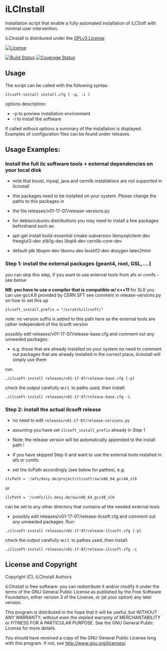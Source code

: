 # iLCInstall

Installation script that enable a fully automated installation of iLCSoft with minimal user intervention.

iLCInstall is distributed under the [GPLv3 License](http://www.gnu.org/licenses/gpl-3.0.en.html)

[![License](https://www.gnu.org/graphics/gplv3-127x51.png)](https://www.gnu.org/licenses/gpl-3.0.en.html)

[![Build Status](https://travis-ci.org/ilcsoft/iLCInstall.svg?branch=master)](https://travis-ci.org/ilcsoft/iLCInstall)
[![Coverage Status](https://coveralls.io/repos/github/iLCSoft/iLCInstall/badge.svg?branch=master)](https://coveralls.io/github/iLCSoft/iLCInstall?branch=master)

## Usage

The script can be called with the following syntax:
```
ilcsoft-install install.cfg [ -p, -i ]
```
options description:
* -p to preview installation environment
* -i to install the software

If called without options a summary of the installation is displayed. Examples of configuration files can be found under releases.



## Usage Examples:



### Install the full ilc software tools + external dependencies on your local disk 

* note that boost, mysql, java and cernlib installations are not supported in ilcinstall
*  this packages need to be installed on your system. Please change the paths to this packages in
* the file releases/v01-17-07/release-versions.py

* for debian/ubuntu distributions you may need to install a few packages beforehand such as:
* apt-get install build-essential cmake subversion libmysqlclient-dev freeglut3-dev zlib1g-dev libqt4-dev cernlib-core-dev 
* default-jdk libxpm-dev libxmu-dev lesstif2-dev doxygen latex2html


### Step 1:  install the external packages  (geant4, root, GSL,....)
you can skip this step, if you want to use external tools from afs or cvmfs - see below

**NB: you have to use a compiler that is compatible w/ c++11**
for SL6 you can use gcc4.8 provided by CERN SFT
see comment in release-versions.py on how to set this up 
```
ilcsoft_install_prefix = "/scratch/ilcsoft/"    
```
note: no version suffix is added to this path here as the external tools are rather independent of the ilcsoft version

possibly edit releases/v01-17-07/release-base.cfg and comment out any unneeded packages:
* e.g. those that are already installed on your system no need to comment out packages that are already installed in the correct place, ilcinstall will simply use them

run:
```
./ilcsoft-install releases/v01-17-07/release-base.cfg [-p]
```
check the output carefully w.r.t. to paths used, then install:
```
./ilcsoft-install releases/v01-17-07/release-base.cfg -i       
```

### Step 2:  install the actual ilcsoft release   

* no need to edit `releases/v01-17-07/release-versions.py` 
* assuming you have set `ilcsoft_install_prefix` already in Step 1
* Note: the release version will be automatically appended to the install path !


* if you have skipped Step 0 and want to use the external tools installed in afs or cvmfs:

* set the ilcPath accordingly (see below for pathes), e.g:
```
ilcPath = '/afs/desy.de/project/ilcsoft/sw/x86_64_gcc44_sl6
```
or
```
ilcPath = '/cvmfs/ilc.desy.de/sw/x86_64_gcc48_sl6
```

can be set to any other directory that contains all the needed external tools

* possibly edit releases/v01-17-07/release-ilcsoft.cfg and comment out any unneeded packages. Run:
```
./ilcsoft-install releases/v01-17-07/release-ilcsoft.cfg [-p]
```
check the output carefully w.r.t. to pathes used, then install:
```
./ilcsoft-install releases/v01-17-07/release-ilcsoft.cfg -i
```

## License and Copyright
Copyright (C), iLCInstall Authors

iLCInstall is free software: you can redistribute it and/or modify it under the terms of the GNU General Public License as published by the Free Software Foundation, either version 3 of the License, or (at your option) any later version.

This program is distributed in the hope that it will be useful, but WITHOUT ANY WARRANTY; without even the implied warranty of MERCHANTABILITY or FITNESS FOR A PARTICULAR PURPOSE.  See the GNU General Public License for more details.

You should have received a copy of the GNU General Public License long with this program.  If not, see <http://www.gnu.org/licenses/>.
